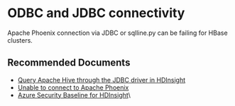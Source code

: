 <properties
    pageTitle="Azure HDInsight Client tool issue: ODBC or JDBC"
    description="ODBC-JDBC connectivity"
    Service="microsoft.hdinsight"
    resource="clusters"
    authors="TobyTu"
    ms.author="jaserano"
    displayOrder=""
    selfHelpType="generic"
    supportTopicIds="32636485"
    resourceTags=""
    productPesIds="15078"
    cloudEnvironments="public,MoonCake, Fairfax, usnat, ussec"
    ArticleId="871a530b-ca29-4b9c-96f1-9038613921c5"
	ownershipId="AzureData_HDInsight"
/>

# ODBC and JDBC connectivity

Apache Phoenix connection via JDBC or sqlline.py can be failing for HBase clusters.

## **Recommended Documents**

* [Query Apache Hive through the JDBC driver in HDInsight](https://docs.microsoft.com/azure/hdinsight/hadoop/apache-hadoop-connect-hive-jdbc-driver)
* [Unable to connect to Apache Phoenix](https://hdinsight.github.io/hbase/phoenix-connectivity-issue)
* [Azure Security Baseline for HDInsight](https://docs.microsoft.com/azure/hdinsight/security-baseline)\
